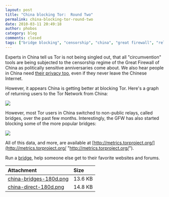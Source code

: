```yaml
---
layout: post
title: "China blocking Tor:  Round Two"
permalink: china-blocking-tor-round-two
date: 2010-03-11 20:49:18
author: phobos
category: blog
comments: closed
tags: ["bridge blocking", "censorship", "china", "great firewall", "relay blocking"]
---
```


Experts in China tell us Tor is not being singled out, that all "circumvention" tools are being subjected to the censorship regime of the Great Firewall of China as politically sensitive anniversaries come about. We also hear people in China need [their privacy too](http://en.wikipedia.org/wiki/Human_flesh_search_engine), even if they never leave the Chinese Internet.

However, it appears China is getting better at blocking Tor. Here's a graph of returning users to the Tor Network from China:

[![](https://blog.torproject.org/files/china-direct-180d.png)](http://metrics.torproject.org/graphs/direct-users/china-direct-180d.png)

However, most Tor users in China switched to non-public relays, called bridges, over the past few months. Interestingly, the GFW has also started blocking some of the more popular bridges:

<!-- more -->

[![](https://blog.torproject.org/files/china-bridges-180d.png)](http://metrics.torproject.org/graphs/bridge-users/china-bridges-180d.png)

All of this data, and more, are available at [http://metrics.torproject.org/](http://metrics.torproject.org/ "http://metrics.torproject.org/").

Run a [bridge](https://www.torproject.org/bridges), help someone else get to their favorite websites and forums.

<table>
<thead>
<tr class="header">
<th align="left">Attachment</th>
<th align="left">Size</th>
</tr>
</thead>
<tbody>
<tr class="odd">
<td align="left"><a href="https://blog.torproject.org/files/china-bridges-180d.png">china-bridges-180d.png</a></td>
<td align="left">13.6 KB</td>
</tr>
<tr class="even">
<td align="left"><a href="https://blog.torproject.org/files/china-direct-180d.png">china-direct-180d.png</a></td>
<td align="left">14.8 KB</td>
</tr>
</tbody>
</table>


